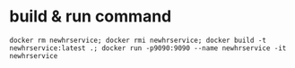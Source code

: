 
# build & run command

`docker rm newhrservice; docker rmi newhrservice; docker build -t newhrservice:latest .; docker run -p9090:9090 --name newhrservice -it newhrservice`
